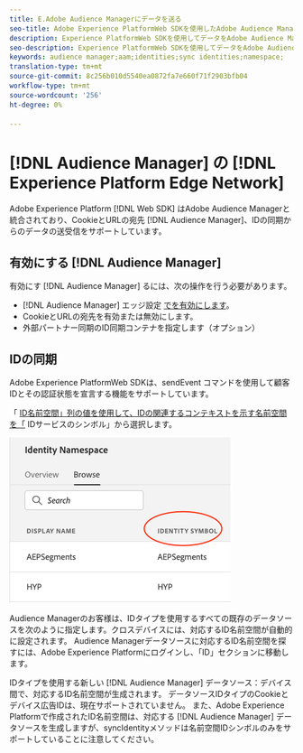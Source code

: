 ```yaml
---
title: E.Adobe Audience Managerにデータを送る
seo-title: Adobe Experience PlatformWeb SDKを使用したAdobe Audience Managerへのデータの送信
description: Experience PlatformWeb SDKを使用してデータをAdobe Audience Managerに送信する方法を学びます
seo-description: Experience PlatformWeb SDKを使用してデータをAdobe Audience Managerに送信する方法を学びます
keywords: audience manager;aam;identities;sync identities;namespace;
translation-type: tm+mt
source-git-commit: 8c256b010d5540ea0872fa7e660f71f2903bfb04
workflow-type: tm+mt
source-wordcount: '256'
ht-degree: 0%

---
```



# [!DNL Audience Manager] の [!DNL Experience Platform Edge Network]

Adobe Experience Platform [!DNL Web SDK] はAdobe Audience Managerと統合されており、CookieとURLの宛先 [!DNL Audience Manager]、IDの同期からのデータの送受信をサポートしています。

## 有効にする [!DNL Audience Manager]

有効にす [!DNL Audience Manager] るには、次の操作を行う必要があります。

- [!DNL Audience Manager] エッジ設定 [でを有効にします](../../fundamentals/edge-configuration.md)。
- CookieとURLの宛先を有効または無効にします。
- 外部パートナー同期のID同期コンテナを指定します（オプション）

## IDの同期

Adobe Experience PlatformWeb SDKは、sendEvent [](../../fundamentals/identity.md#syncing-identities) コマンドを使用して顧客IDとその認証状態を宣言する機能をサポートしています。

「 [ID名前空間」列の値を使用して、IDの関連するコンテキストを示す名前空間を「](../../../identity/../identity-service/namespaces.md) IDサービスのシンボル」から選択します。

![名前空間UIの表示](../../../assets/edge_namespaceUI_identity-symbol.png)

Audience Managerのお客様は、IDタイプを使用するすべての既存のデータソースを次のように指定します。クロスデバイスには、対応するID名前空間が自動的に設定されます。 Audience Managerデータソースに対応するID名前空間を探すには、Adobe Experience Platformにログインし、「ID」セクションに移動します。

IDタイプを使用する新しい [!DNL Audience Manager] データソース：デバイス間で、対応するID名前空間が生成されます。 データソースIDタイプのCookieとデバイス広告IDは、現在サポートされていません。 また、Adobe Experience Platformで作成されたID名前空間は、対応する [!DNL Audience Manager] データソースを生成しますが、syncIdentityメソッドは名前空間IDシンボルのみをサポートしていることに注意してください。

